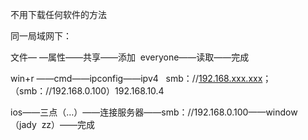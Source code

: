 不用下载任何软件的方法

同一局域网下：

文件— —属性——共享——添加  everyone——读取——完成

win+r ——cmd——ipconfig——ipv4   smb：//[192.168.xxx.xxx](https://link.zhihu.com/?target=http%3A//192.168.xxx.xxx)；（smb：//192.168.0.100）192.168.10.4

ios——三点（…）——连接服务器——smb：//192.168.0.100——window（jady  zz）——完成
